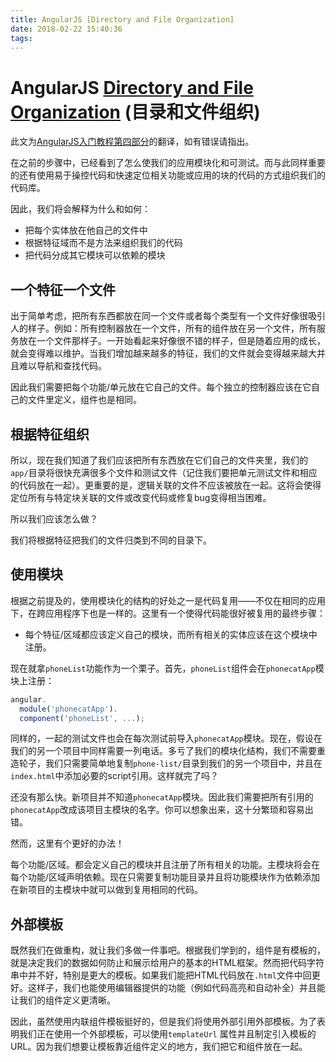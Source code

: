 ```yaml
---
title: AngularJS [Directory and File Organization]
date: 2018-02-22 15:40:36
tags:
---
```

# AngularJS [Directory and File Organization](https://docs.angularjs.org/tutorial/step_04) (目录和文件组织)

此文为[AngularJS入门教程第四部分](https://docs.angularjs.org/tutorial/step_04)的翻译，如有错误请指出。

在之前的步骤中，已经看到了怎么使我们的应用模块化和可测试。而与此同样重要的还有使用易于操控代码和快速定位相关功能或应用的块的代码的方式组织我们的代码库。

因此，我们将会解释为什么和如何：

- 把每个实体放在他自己的文件中
- 根据特征域而不是方法来组织我们的代码
- 把代码分成其它模块可以依赖的模块

## 一个特征一个文件

出于简单考虑，把所有东西都放在同一个文件或者每个类型有一个文件好像很吸引人的样子。例如：所有控制器放在一个文件，所有的组件放在另一个文件，所有服务放在一个文件那样子。一开始看起来好像很不错的样子，但是随着应用的成长，就会变得难以维护。当我们增加越来越多的特征，我们的文件就会变得越来越大并且难以导航和查找代码。

因此我们需要把每个功能/单元放在它自己的文件。每个独立的控制器应该在它自己的文件里定义，组件也是相同。

## 根据特征组织

所以，现在我们知道了我们应该把所有东西放在它们自己的文件夹里，我们的`app/`目录将很快充满很多个文件和测试文件（记住我们要把单元测试文件和相应的代码放在一起）。更重要的是，逻辑关联的文件不应该被放在一起。这将会使得定位所有与特定块关联的文件或改变代码或修复bug变得相当困难。

所以我们应该怎么做？

我们将根据特征把我们的文件归类到不同的目录下。

## 使用模块

根据之前提及的，使用模块化的结构的好处之一是代码复用——不仅在相同的应用下，在跨应用程序下也是一样的。这里有一个使得代码能很好被复用的最终步骤：

- 每个特征/区域都应该定义自己的模块，而所有相关的实体应该在这个模块中注册。

现在就拿`phoneList`功能作为一个栗子。首先，`phoneList`组件会在`phonecatApp`模块上注册：

```javascript
angular.
  module('phonecatApp').
  component('phoneList', ...);
```

同样的，一起的测试文件也会在每次测试前导入`phonecatApp`模块。现在，假设在我们的另一个项目中同样需要一列电话。多亏了我们的模块化结构，我们不需要重造轮子，我们只需要简单地复制`phone-list/`目录到我们的另一个项目中，并且在`index.html`中添加必要的script引用。这样就完了吗？

还没有那么快。新项目并不知道`phonecatApp`模块。因此我们需要把所有引用的`phonecatApp`改成该项目主模块的名字。你可以想象出来，这十分繁琐和容易出错。

然而，这里有个更好的办法！

每个功能/区域。都会定义自己的模块并且注册了所有相关的功能。主模块将会在每个功能/区域声明依赖。现在只需要复制功能目录并且将功能模块作为依赖添加在新项目的主模块中就可以做到复用相同的代码。

## 外部模板

既然我们在做重构，就让我们多做一件事吧。根据我们学到的，组件是有模板的，就是决定我们的数据如何防止和展示给用户的基本的HTML框架。然而把代码字符串中并不好，特别是更大的模板。如果我们能把HTML代码放在`.html`文件中回更好。这样子，我们也能使用编辑器提供的功能（例如代码高亮和自动补全）并且能让我们的组件定义更清晰。

因此，虽然使用内联组件模板挺好的，但是我们将使用外部引用外部模板。为了表明我们正在使用一个外部模板，可以使用`templateUrl` 属性并且制定引入模板的URL。因为我们想要让模板靠近组件定义的地方，我们把它和组件放在一起。
